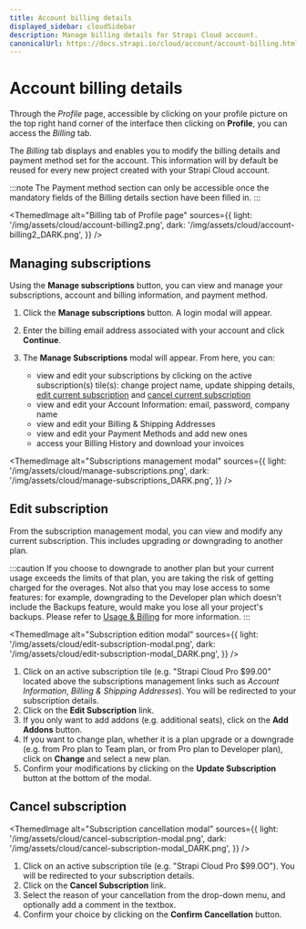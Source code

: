 ```yaml
---
title: Account billing details
displayed_sidebar: cloudSidebar
description: Manage billing details for Strapi Cloud account.
canonicalUrl: https://docs.strapi.io/cloud/account/account-billing.html
---
```


# Account billing details 

Through the *Profile* page, accessible by clicking on your profile picture on the top right hand corner of the interface then clicking on **Profile**, you can access the *Billing* tab.

The *Billing* tab displays and enables you to modify the billing details and payment method set for the account. This information will by default be reused for every new project created with your Strapi Cloud account.

:::note
The Payment method section can only be accessible once the mandatory fields of the Billing details section have been filled in.
:::

<ThemedImage
  alt="Billing tab of Profile page"
  sources={{
      light: '/img/assets/cloud/account-billing2.png',
      dark: '/img/assets/cloud/account-billing2_DARK.png',
    }}
/>

## Managing subscriptions

Using the **Manage subscriptions** button, you can view and manage your subscriptions, account and billing information, and payment method.

1. Click the **Manage subscriptions** button. A login modal will appear.

2. Enter the billing email address associated with your account and click **Continue**.

3. The **Manage Subscriptions** modal will appear. From here, you can:

   - view and edit your subscriptions by clicking on the active subscription(s) tile(s): change project name, update shipping details, [edit current subscription](#edit-subscription) and [cancel current subscription](#cancel-subscription)
   - view and edit your Account Information: email, password, company name
   - view and edit your Billing & Shipping Addresses
   - view and edit your Payment Methods and add new ones
   - access your Billing History and download your invoices

<ThemedImage
  alt="Subscriptions management modal"
  sources={{
        light: '/img/assets/cloud/manage-subscriptions.png',
        dark: '/img/assets/cloud/manage-subscriptions_DARK.png',
      }}
/>

## Edit subscription

From the subscription management modal, you can view and modify any current subscription. This includes upgrading or downgrading to another plan.

:::caution
If you choose to downgrade to another plan but your current usage exceeds the limits of that plan, you are taking the risk of getting charged for the overages. Not also that you may lose access to some features: for example, downgrading to the Developer plan which doesn't include the Backups feature, would make you lose all your project's backups. Please refer to [Usage & Billing](/cloud/getting-started/usage-billing) for more information.
:::

<ThemedImage
  alt="Subscription edition modal"
  sources={{
      light: '/img/assets/cloud/edit-subscription-modal.png',
      dark: '/img/assets/cloud/edit-subscription-modal_DARK.png',
    }}
/>

1. Click on an active subscription tile (e.g. "Strapi Cloud Pro $99.00" located above the subscriptions management links such as _Account Information_, _Billing & Shipping Addresses_). You will be redirected to your subscription details.
2. Click on the **Edit Subscription** link.
3. If you only want to add addons (e.g. additional seats), click on the **Add Addons** button.
4. If you want to change plan, whether it is a plan upgrade or a downgrade (e.g. from Pro plan to Team plan, or from Pro plan to Developer plan), click on **Change** and select a new plan.
5. Confirm your modifications by clicking on the **Update Subscription** button at the bottom of the modal.

## Cancel subscription

<ThemedImage
  alt="Subscription cancellation modal"
  sources={{
    light: '/img/assets/cloud/cancel-subscription-modal.png',
    dark: '/img/assets/cloud/cancel-subscription-modal_DARK.png',
    }}
/>

1. Click on an active subscription tile (e.g. "Strapi Cloud Pro $99.OO"). You will be redirected to your subscription details.
2. Click on the **Cancel Subscription** link.
3. Select the reason of your cancellation from the drop-down menu, and optionally add a comment in the textbox.
4. Confirm your choice by clicking on the **Confirm Cancellation** button.
